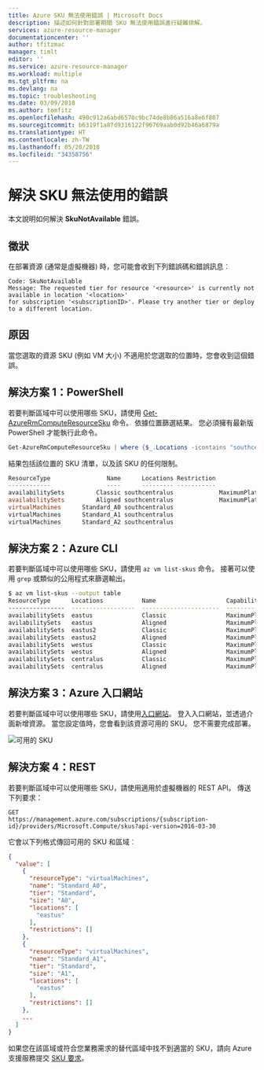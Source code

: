 ```yaml
---
title: Azure SKU 無法使用錯誤 | Microsoft Docs
description: 描述如何針對部署期間 SKU 無法使用錯誤進行疑難排解。
services: azure-resource-manager
documentationcenter: ''
author: tfitzmac
manager: timlt
editor: ''
ms.service: azure-resource-manager
ms.workload: multiple
ms.tgt_pltfrm: na
ms.devlang: na
ms.topic: troubleshooting
ms.date: 03/09/2018
ms.author: tomfitz
ms.openlocfilehash: 490c912a6abd6570c9bc74de8b86a516a8e6f807
ms.sourcegitcommit: b6319f1a87d9316122f96769aab0d92b46a6879a
ms.translationtype: HT
ms.contentlocale: zh-TW
ms.lasthandoff: 05/20/2018
ms.locfileid: "34358756"
---
```

# <a name="resolve-errors-for-sku-not-available"></a>解決 SKU 無法使用的錯誤

本文說明如何解決 **SkuNotAvailable** 錯誤。

## <a name="symptom"></a>徵狀

在部署資源 (通常是虛擬機器) 時，您可能會收到下列錯誤碼和錯誤訊息︰

```
Code: SkuNotAvailable
Message: The requested tier for resource '<resource>' is currently not available in location '<location>' 
for subscription '<subscriptionID>'. Please try another tier or deploy to a different location.
```

## <a name="cause"></a>原因

當您選取的資源 SKU (例如 VM 大小) 不適用於您選取的位置時，您會收到這個錯誤。

## <a name="solution-1---powershell"></a>解決方案 1：PowerShell

若要判斷區域中可以使用哪些 SKU，請使用 [Get-AzureRmComputeResourceSku](/powershell/module/azurerm.compute/get-azurermcomputeresourcesku) 命令。 依據位置篩選結果。 您必須擁有最新版 PowerShell 才能執行此命令。

```powershell
Get-AzureRmComputeResourceSku | where {$_.Locations -icontains "southcentralus"}
```

結果包括該位置的 SKU 清單，以及該 SKU 的任何限制。

```powershell
ResourceType                Name      Locations Restriction                      Capability Value
------------                ----      --------- -----------                      ---------- -----
availabilitySets         Classic southcentralus             MaximumPlatformFaultDomainCount     3
availabilitySets         Aligned southcentralus             MaximumPlatformFaultDomainCount     3
virtualMachines      Standard_A0 southcentralus
virtualMachines      Standard_A1 southcentralus
virtualMachines      Standard_A2 southcentralus
```

## <a name="solution-2---azure-cli"></a>解決方案 2：Azure CLI

若要判斷區域中可以使用哪些 SKU，請使用 `az vm list-skus` 命令。 接著可以使用 `grep` 或類似的公用程式來篩選輸出。

```bash
$ az vm list-skus --output table
ResourceType      Locations           Name                    Capabilities                       Tier      Size           Restrictions
----------------  ------------------  ----------------------  ---------------------------------  --------  -------------  ---------------------------
availabilitySets  eastus              Classic                 MaximumPlatformFaultDomainCount=3
avilabilitySets   eastus              Aligned                 MaximumPlatformFaultDomainCount=3
availabilitySets  eastus2             Classic                 MaximumPlatformFaultDomainCount=3
availabilitySets  eastus2             Aligned                 MaximumPlatformFaultDomainCount=3
availabilitySets  westus              Classic                 MaximumPlatformFaultDomainCount=3
availabilitySets  westus              Aligned                 MaximumPlatformFaultDomainCount=3
availabilitySets  centralus           Classic                 MaximumPlatformFaultDomainCount=3
availabilitySets  centralus           Aligned                 MaximumPlatformFaultDomainCount=3
```

## <a name="solution-3---azure-portal"></a>解決方案 3：Azure 入口網站

若要判斷區域中可以使用哪些 SKU，請使用[入口網站](https://portal.azure.com)。 登入入口網站，並透過介面新增資源。 當您設定值時，您會看到該資源可用的 SKU。 您不需要完成部署。

![可用的 SKU](./media/resource-manager-sku-not-available-errors/view-sku.png)

## <a name="solution-4---rest"></a>解決方案 4：REST

若要判斷區域中可以使用哪些 SKU，請使用適用於虛擬機器的 REST API。 傳送下列要求：

```HTTP 
GET
https://management.azure.com/subscriptions/{subscription-id}/providers/Microsoft.Compute/skus?api-version=2016-03-30
```

它會以下列格式傳回可用的 SKU 和區域︰

```json
{
  "value": [
    {
      "resourceType": "virtualMachines",
      "name": "Standard_A0",
      "tier": "Standard",
      "size": "A0",
      "locations": [
        "eastus"
      ],
      "restrictions": []
    },
    {
      "resourceType": "virtualMachines",
      "name": "Standard_A1",
      "tier": "Standard",
      "size": "A1",
      "locations": [
        "eastus"
      ],
      "restrictions": []
    },
    ...
  ]
}
```

如果您在該區域或符合您業務需求的替代區域中找不到適當的 SKU，請向 Azure 支援服務提交 [SKU 要求](https://aka.ms/skurestriction)。
